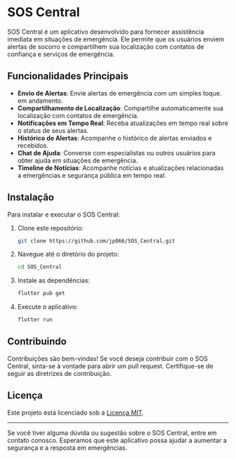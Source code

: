 # SOS Central

SOS Central é um aplicativo desenvolvido para fornecer assistência imediata em situações de emergência. Ele permite que os usuários enviem alertas de socorro e compartilhem sua localização com contatos de confiança e serviços de emergência.

## Funcionalidades Principais

- **Envio de Alertas**: Envie alertas de emergência com um simples toque.
    em andamento.
- **Compartilhamento de Localização**: Compartilhe automaticamente sua localização com contatos de emergência.
- **Notificações em Tempo Real**: Receba atualizações em tempo real sobre o status de seus alertas.
- **Histórico de Alertas**: Acompanhe o histórico de alertas enviados e recebidos.
- **Chat de Ajuda**: Converse com especialistas ou outros usuários para obter ajuda em situações de emergência.
- **Timeline de Notícias**: Acompanhe notícias e atualizações relacionadas a emergências e segurança pública em tempo real.

## Instalação

Para instalar e executar o SOS Central:

1. Clone este repositório:
    ```bash
    git clone https://github.com/jp066/SOS_Central.git
    ```
2. Navegue até o diretório do projeto:
    ```bash
    cd SOS_Central
    ```
3. Instale as dependências:
    ```bash
    flutter pub get
    ```
4. Execute o aplicativo:
    ```bash
    flutter run
    ```

## Contribuindo

Contribuições são bem-vindas! Se você deseja contribuir com o SOS Central, sinta-se à vontade para abrir um pull request. Certifique-se de seguir as diretrizes de contribuição.

## Licença

Este projeto está licenciado sob a [Licença MIT](LICENSE).

---

Se você tiver alguma dúvida ou sugestão sobre o SOS Central, entre em contato conosco. Esperamos que este aplicativo possa ajudar a aumentar a segurança e a resposta em emergências.
